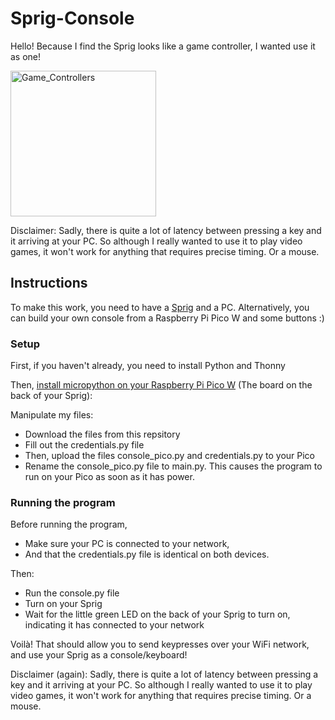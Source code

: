 # Sprig-Console

Hello! Because I find the Sprig looks like a game controller, I wanted use it as one!

<img width="233" alt="Game_Controllers" src="https://github.com/user-attachments/assets/2b5e54a5-905c-4256-b7b9-04d01e1272a6"/>

Disclaimer: Sadly, there is quite a lot of latency between pressing a key and it arriving at your PC. So although I really wanted to use it to play video games, it won't work for anything that requires precise timing. Or a mouse.

## Instructions

To make this work, you need to have a [Sprig](https://sprig.hackclub.com/) and a PC.
Alternatively, you can build your own console from a Raspberry Pi Pico W and some buttons :)

### Setup

First, if you haven't already, you need to install Python and Thonny

Then, [install micropython on your Raspberry Pi Pico W](https://projects.raspberrypi.org/en/projects/getting-started-with-the-pico/3) (The board on the back of your Sprig): 

Manipulate my files:
- Download the files from this repsitory
- Fill out the credentials.py file
- Then, upload the files console_pico.py and credentials.py to your Pico
- Rename the console_pico.py file to main.py. This causes the program to run on your Pico as soon as it has power.

### Running the program

Before running the program, 
- Make sure your PC is connected to your network,
- And that the credentials.py file is identical on both devices.

Then:
- Run the console.py file
- Turn on your Sprig
- Wait for the little green LED on the back of your Sprig to turn on, indicating it has connected to your network

Voilà! That should allow you to send keypresses over your WiFi network, and use your Sprig as a console/keyboard!

Disclaimer (again): Sadly, there is quite a lot of latency between pressing a key and it arriving at your PC. So although I really wanted to use it to play video games, it won't work for anything that requires precise timing. Or a mouse.
